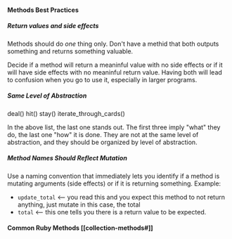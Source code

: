 #### Methods Best Practices

##### Return values and side effects
Methods should do _one_ thing only. Don't have a methid that both outputs something and returns
something valuable. 

Decide if a method will return a meaninful value with no side effects or if it will have side effects with no meaninful return value. Having both will lead to confusion when you go to use it, especially in larger programs.

##### Same Level of Abstraction
deal()
hit()
stay()
iterate_through_cards()

In the above list, the last one stands out. The first three imply "what" they do, the last one "how" it is done. They are not at the same level of abstraction, and they should be organized by level of abstraction.

##### Method Names Should Reflect Mutation
Use a naming convention that immediately lets you identify if a method is mutating arguments (side effects) or if it is returning something.
Example:
- `update_total` <-- you read this and you expect this method to not return anything, just mutate in this case, the total
- `total` <-- this one tells you there is a return value to be expected.

#### Common Ruby Methods [[collection-methods#]]
